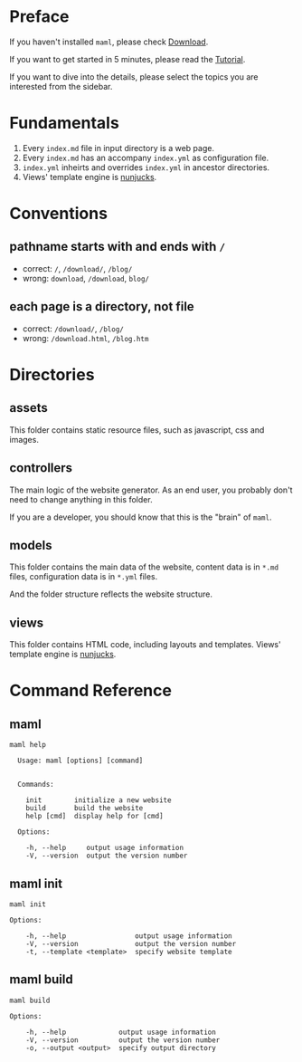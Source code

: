 # Preface

If you haven't installed `maml`, please check [Download](/download/).

If you want to get started in 5 minutes, please read the [Tutorial](/tutorial/).

If you want to dive into the details, please select the topics you are interested from the sidebar.



# Fundamentals

1. Every `index.md` file in input directory is a web page.
1. Every `index.md` has an accompany `index.yml` as configuration file.
1. `index.yml` inheirts and overrides `index.yml` in ancestor directories.
1. Views' template engine is [nunjucks](https://github.com/mozilla/nunjucks).



# Conventions

## pathname starts with and ends with `/`

- correct: `/`, `/download/`, `/blog/`
- wrong: `download`, `/download`, `blog/`

## each page is a directory, not file

- correct: `/download/`, `/blog/`
- wrong: `/download.html`, `/blog.htm`



# Directories

## assets

This folder contains static resource files, such as javascript, css and images.


## controllers

The main logic of the website generator. As an end user, you probably don't need to change anything in this folder.

If you are a developer, you should know that this is the "brain" of `maml`.


## models

This folder contains the main data of the website, content data is in `*.md` files, configuration data is in `*.yml` files.

And the folder structure reflects the website structure.


## views

This folder contains HTML code, including layouts and templates. Views' template engine is [nunjucks](https://github.com/mozilla/nunjucks).



# Command Reference

## maml

```shell
maml help

  Usage: maml [options] [command]


  Commands:

    init        initialize a new website
    build       build the website
    help [cmd]  display help for [cmd]

  Options:

    -h, --help     output usage information
    -V, --version  output the version number
```

## maml init

```shell
maml init

Options:

    -h, --help                 output usage information
    -V, --version              output the version number
    -t, --template <template>  specify website template
```

## maml build

```shell
maml build

Options:

    -h, --help             output usage information
    -V, --version          output the version number
    -o, --output <output>  specify output directory
```
